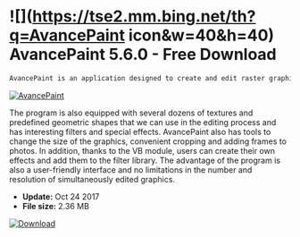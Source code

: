 # ![](https://tse2.mm.bing.net/th?q=AvancePaint icon&w=40&h=40) AvancePaint 5.6.0 - Free Download

```sh
AvancePaint is an application designed to create and edit raster graphics. The program supports many types of files such as JPG, BMP, GIF, WMF, DIB or PNG, supports masks and has a number of practical brushes.
```
[![AvancePaint](https:https://tse2.explicit.bing.net/th?id=OIP.prIg7dljrlM1xSoM8KeAtgHaFH&pid=Api)](https://softexe.net/win/multimedia/graphics-design/avancepaint:pRggf.html)

The program is also equipped with several dozens of textures and predefined geometric shapes that we can use in the editing process and has interesting filters and special effects. AvancePaint also has tools to change the size of the graphics, convenient cropping and adding frames to photos. In addition, thanks to the VB module, users can create their own effects and add them to the filter library. The advantage of the program is also a user-friendly interface and no limitations in the number and resolution of simultaneously edited graphics.


- **Update:** Oct 24 2017
- **File size:** 2.36 MB

[![Download](https://cdn.softexe.net/static/img/download.png)](https://softexe.net/win/multimedia/graphics-design/avancepaint:pRggf.html)

